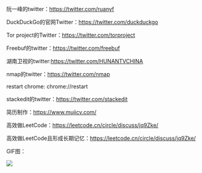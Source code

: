 阮一峰的twitter：https://twitter.com/ruanyf

DuckDuckGo的官网Twitter：https://twitter.com/duckduckgo

Tor project的Twitter：https://twitter.com/torproject

Freebuf的twitter：https://twitter.com/freebuf

湖南卫视的twitter:https://twitter.com/HUNANTVCHINA

nmap的twitter：https://twitter.com/nmap

restart chrome: chrome://restart

stackedit的twitter：https://twitter.com/stackedit

简历制作：https://www.mujicv.com/

高效做LeetCode：https://leetcode.cn/circle/discuss/jq9Zke/

高效做LeetCode且形成长期记忆：https://leetcode.cn/circle/discuss/jq9Zke/

GIF图：

![](https://tva1.sinaimg.cn/large/007S8ZIlgy1gexv7af86fg309w05khdv.gif)